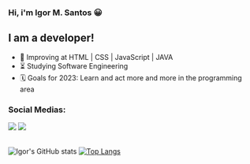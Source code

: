 ### Hi, i'm Igor M. Santos 😀

## I am a developer!

- 🌱  Improving at HTML | CSS | JavaScript | JAVA
- ⏳  Studying Software Engineering
- 🗓️  Goals for 2023: Learn and act more and more in the programming area

### Social Medias:

<div >
  <a href="https://www.instagram.com/msigorr" target="_blank"><img src="https://img.shields.io/badge/-Instagram-%23E4405F?style=for-the-badge&logo=instagram&logoColor=white"></a>
  <a href="https://www.linkedin.com/in/msigor" target="_blank"><img src="https://img.shields.io/badge/-LinkedIn-%230077B5?style=for-the-badge&logo=linkedin&logoColor=white"></a> 
</div>
<br>
 
 ![Igor's GitHub stats](https://github-readme-stats.vercel.app/api?username=msigor&show_icons=true&theme=transparent&text_color=ffffff&title_color=A6E7FA&icon_color=5E90F2)
[![Top Langs](https://github-readme-stats.vercel.app/api/top-langs/?username=msigor&layout=compact&theme=transparent&text_color=ffffff&title_color=A6E7FA&icon_color=5E90F2)](https://github.com/msigor/github-readme-stats)
 

